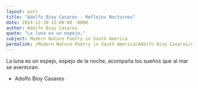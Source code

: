 ```yaml
---
layout: post
title: "Adolfo Bioy Casares - Reflejos Nocturnos"
date: 2024-12-30 12:00:00 -0000
author: Adolfo Bioy Casares
quote: "La luna es un espejo,"
subject: Modern Nature Poetry in South America
permalink: /Modern Nature Poetry in South America/Adolfo Bioy Casares/Adolfo Bioy Casares - Reflejos Nocturnos
---
```


La luna es un espejo,
espejo de la noche,
acompaña los sueños
que al mar se aventuran.

- Adolfo Bioy Casares
